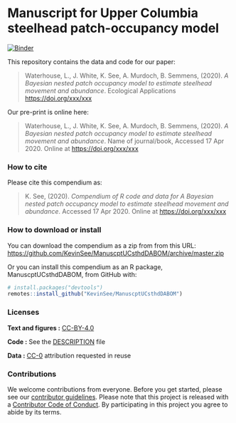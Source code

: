 
<!-- README.md is generated from README.Rmd. Please edit that file -->

# Manuscript for Upper Columbia steelhead patch-occupancy model

[![Binder](https://mybinder.org/badge_logo.svg)](https://mybinder.org/v2/gh/KevinSee/ManuscptUCsthdDABOM/master?urlpath=rstudio)

This repository contains the data and code for our paper:

> Waterhouse, L., J. White, K. See, A. Murdoch, B. Semmens, (2020). *A
> Bayesian nested patch occupancy model to estimate steelhead movement
> and abundance*. Ecological Applications <https://doi.org/xxx/xxx>

Our pre-print is online here:

> Waterhouse, L., J. White, K. See, A. Murdoch, B. Semmens, (2020). *A
> Bayesian nested patch occupancy model to estimate steelhead movement
> and abundance*. Name of journal/book, Accessed 17 Apr 2020. Online at
> <https://doi.org/xxx/xxx>

### How to cite

Please cite this compendium as:

> K. See, (2020). *Compendium of R code and data for A Bayesian nested
> patch occupancy model to estimate steelhead movement and abundance*.
> Accessed 17 Apr 2020. Online at <https://doi.org/xxx/xxx>

### How to download or install

You can download the compendium as a zip from from this URL:
<https://github.com/KevinSee/ManuscptUCsthdDABOM/archive/master.zip>

Or you can install this compendium as an R package, ManuscptUCsthdDABOM,
from GitHub with:

``` r
# install.packages("devtools")
remotes::install_github("KevinSee/ManuscptUCsthdDABOM")
```

### Licenses

**Text and figures :**
[CC-BY-4.0](http://creativecommons.org/licenses/by/4.0/)

**Code :** See the [DESCRIPTION](DESCRIPTION) file

**Data :** [CC-0](http://creativecommons.org/publicdomain/zero/1.0/)
attribution requested in reuse

### Contributions

We welcome contributions from everyone. Before you get started, please
see our [contributor guidelines](CONTRIBUTING.md). Please note that this
project is released with a [Contributor Code of Conduct](CONDUCT.md). By
participating in this project you agree to abide by its terms.
